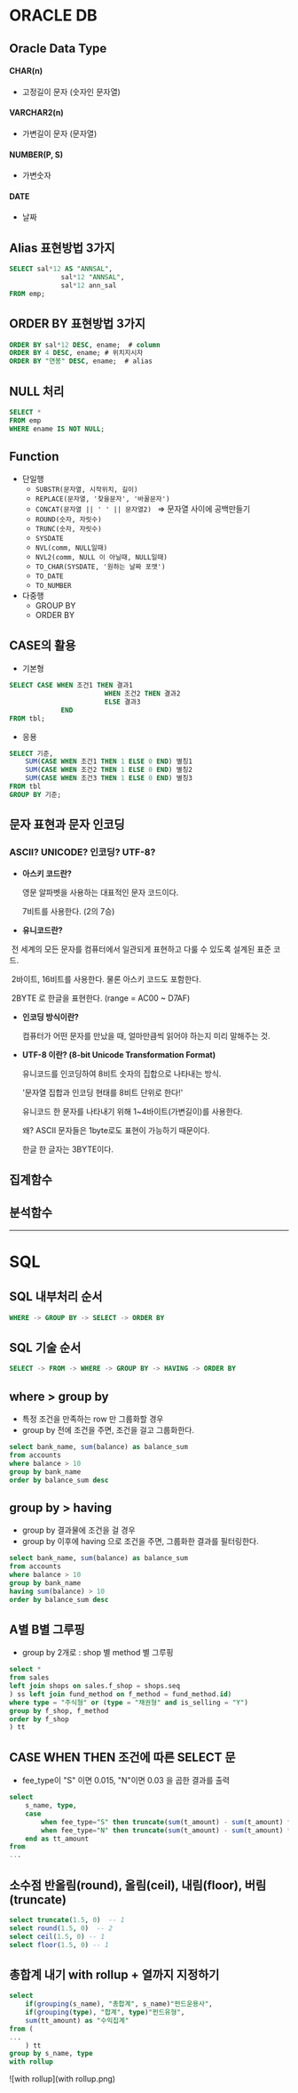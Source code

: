 # ORACLE DB

## Oracle Data Type

#### CHAR(n)

- 고정길이 문자 (숫자인 문자열)

#### VARCHAR2(n)

- 가변길이 문자 (문자열)

#### NUMBER(P, S)

- 가변숫자

#### DATE

- 날짜



## Alias 표현방법 3가지

```sql
SELECT sal*12 AS "ANNSAL",
			 sal*12 "ANNSAL",
			 sal*12 ann_sal
FROM emp;
```



## ORDER BY 표현방법 3가지

```sql
ORDER BY sal*12 DESC, ename;  # column
ORDER BY 4 DESC, ename;	# 위치지시자
ORDER BY "연봉" DESC, ename;	# alias
```



## NULL 처리

```sql
SELECT *
FROM emp
WHERE ename IS NOT NULL;
```



## Function 

- 단일행
  - `SUBSTR(문자열, 시작위치, 길이)`
  - `REPLACE(문자열, '찾을문자', '바꿀문자')`
  - `CONCAT(문자열 || ' ' || 문자열2) ` => 문자열 사이에 공백만들기
  - `ROUND(숫자, 자릿수)`
  - `TRUNC(숫자, 자릿수)`
  - `SYSDATE`
  - `NVL(comm, NULL일때)`
  - `NVL2(comm, NULL 이 아닐때, NULL일때)`
  - `TO_CHAR(SYSDATE, '원하는 날짜 포맷')`
  - `TO_DATE`
  - `TO_NUMBER`
- 다중행
  - GROUP BY
  - ORDER BY



## CASE의 활용

- 기본형 

```sql
SELECT CASE WHEN 조건1 THEN 결과1
						WHEN 조건2 THEN 결과2
						ELSE 결과3
			 END
FROM tbl;
```

- 응용

```sql
SELECT 기준, 
	SUM(CASE WHEN 조건1 THEN 1 ELSE 0 END) 별칭1
	SUM(CASE WHEN 조건2 THEN 1 ELSE 0 END) 별칭2
	SUM(CASE WHEN 조건3 THEN 1 ELSE 0 END) 별칭3
FROM tbl
GROUP BY 기준;
```





## 문자 표현과 문자 인코딩

### ASCII? UNICODE? 인코딩? UTF-8?

- **아스키 코드란?**

  영문 알파벳을 사용하는 대표적인 문자 코드이다. 

  7비트를 사용한다. (2의 7승)

- **유니코드란?**

​        전 세계의 모든 문자를 컴퓨터에서 일관되게 표현하고 다룰 수 있도록 설계된 표준 코드.

​		2바이트, 16비트를 사용한다. 물론 아스키 코드도 포함한다.

​		2BYTE 로 한글을 표현한다. (range = AC00 ~ D7AF)

- **인코딩 방식이란?**

  컴퓨터가 어떤 문자를 만났을 때, 얼마만큼씩 읽어야 하는지 미리 말해주는 것.

- **UTF-8 이란? (8-bit Unicode Transformation Format)**

  유니코드를 인코딩하여 8비트 숫자의 집합으로 나타내는 방식.

  '문자열 집합과 인코딩 현태를 8비트 단위로 한다!'

  유니코드 한 문자를 나타내기 위해 1~4바이트(가변길이)를 사용한다.

  왜? ASCII 문자들은 1byte로도 표현이 가능하기 때문이다.

  한글 한 글자는 3BYTE이다.




## 집계함수

## 분석함수



---



# SQL

## SQL 내부처리 순서

```sql
WHERE -> GROUP BY -> SELECT -> ORDER BY
```



## SQL 기술 순서

```sql
SELECT -> FROM -> WHERE -> GROUP BY -> HAVING -> ORDER BY
```



## where > group by

- 특정 조건을 만족하는 row 만 그룹화할 경우
- group by 전에 조건을 주면, 조건을 걸고 그룹화한다.

```sql
select bank_name, sum(balance) as balance_sum
from accounts
where balance > 10
group by bank_name
order by balance_sum desc
```



## group by > having

- group by 결과물에 조건을 걸 경우
- group by 이후에 having 으로 조건을 주면, 그룹화한 결과를 필터링한다.

```sql
select bank_name, sum(balance) as balance_sum
from accounts
where balance > 10
group by bank_name
having sum(balance) > 10
order by balance_sum desc
```



## A별 B별 그루핑

- group by 2개로 : shop 별 method 별 그루핑

```sql
select *
from sales
left join shops on sales.f_shop = shops.seq
) ss left join fund_method on f_method = fund_method.id)
where type = "주식형" or (type = "채권형" and is_selling = "Y")
group by f_shop, f_method
order by f_shop
) tt
```



## CASE WHEN THEN 조건에 따른 SELECT 문

- fee_type이 "S" 이면 0.015, "N"이면 0.03 을 곱한 결과를 출력

```sql
select
	s_name, type,
	case
		when fee_type="S" then truncate(sum(t_amount) - sum(t_amount) * 0.015, 0)
		when fee_type="N" then truncate(sum(t_amount) - sum(t_amount) * 0.03, 0)
	end as tt_amount
from
...
```



## 소수점 반올림(round), 올림(ceil), 내림(floor), 버림(truncate)

```sql
select truncate(1.5, 0)  -- 1
select round(1.5, 0)  -- 2
select ceil(1.5, 0) -- 1
select floor(1.5, 0) -- 1
```



## 총합계 내기 with rollup + 열까지 지정하기

```sql
select 
	if(grouping(s_name), "총합계", s_name)"펀드운용사", 
    if(grouping(type), "합계", type)"펀드유형",
    sum(tt_amount) as "수익집계"
from (
...
	) tt
group by s_name, type
with rollup
```

![with rollup](with rollup.png)
